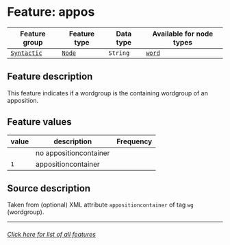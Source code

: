 # Feature: appos

Feature group | Feature type | Data type | Available for node types
---  | --- | --- | ---
[`Syntactic`](featuresbygroup.md#syntactic-features) | [`Node`](featuresbyfeaturetype.md#node-features)  | `String` | [`word`](featuresbynodetype.md#word-nodes)

## Feature description 

This feature indicates if a wordgroup is the containing wordgroup of an apposition.

## Feature values 

value | description | Frequency
---  | --- | --- 
` ` | no appositioncontainer | 
`1` |  appositioncontainer | 

## Source description

Taken from (optional) XML attribute `appositioncontainer` of tag `wg` (wordgroup).

---
###### [Click here for list of all features](home.md#readme)
